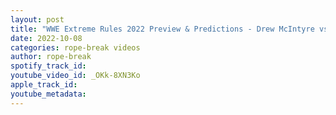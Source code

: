 ```yaml
---
layout: post
title: "WWE Extreme Rules 2022 Preview & Predictions - Drew McIntyre vs Karrion Kross Strap Match"
date: 2022-10-08
categories: rope-break videos
author: rope-break
spotify_track_id: 
youtube_video_id: _OKk-8XN3Ko
apple_track_id: 
youtube_metadata: 
---
```

